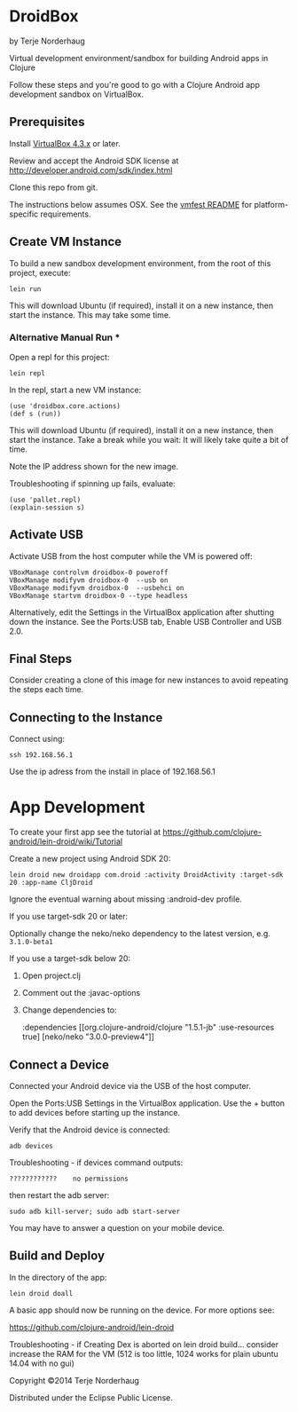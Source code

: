 DroidBox
========
by Terje Norderhaug

Virtual development environment/sandbox for building Android apps in Clojure

Follow these steps and you're good to go with a Clojure Android app development sandbox on VirtualBox.

## Prerequisites

Install [VirtualBox 4.3.x](https://www.virtualbox.org/wiki/Downloads) or later.

Review and accept the Android SDK license at http://developer.android.com/sdk/index.html

Clone this repo from git.

The instructions below assumes OSX. See the [vmfest README](https://github.com/tbatchelli/vmfest) for platform-specific requirements.

## Create VM Instance

To build a new sandbox development environment, from the root of this project, execute:

    lein run

This will download Ubuntu (if required), install it on a new instance, then start the instance. This may take some time.

### Alternative Manual Run *

Open a repl for this project:

    lein repl

In the repl, start a new VM instance:

    (use 'droidbox.core.actions)
    (def s (run))

This will download Ubuntu (if required), install it on a new instance, then start the instance.
Take a break while you wait: It will likely take quite a bit of time.

Note the IP address shown for the new image.

Troubleshooting if spinning up fails, evaluate:

    (use 'pallet.repl)
    (explain-session s)

## Activate USB

Activate USB from the host computer while the VM is powered off:

    VBoxManage controlvm droidbox-0 poweroff
    VBoxManage modifyvm droidbox-0  --usb on
    VBoxManage modifyvm droidbox-0  --usbehci on
    VBoxManage startvm droidbox-0 --type headless

Alternatively, edit the Settings in the VirtualBox application after shutting down the instance. 
See the Ports:USB tab, Enable USB Controller and USB 2.0.

## Final Steps

Consider creating a clone of this image for new instances to avoid repeating the steps each time.

## Connecting to the Instance

Connect using:

    ssh 192.168.56.1

Use the ip adress from the install in place of 192.168.56.1

# App Development

To create your first app see the tutorial at https://github.com/clojure-android/lein-droid/wiki/Tutorial

Create a new project using Android SDK 20:

    lein droid new droidapp com.droid :activity DroidActivity :target-sdk 20 :app-name CljDroid

Ignore the eventual warning about missing :android-dev profile.

If you use target-sdk 20 or later:

Optionally change the neko/neko dependency to the latest version, e.g. ``3.1.0-beta1``

If you use a target-sdk below 20:

1. Open project.clj
2. Comment out the :javac-options
3. Change dependencies to:

 
    :dependencies [[org.clojure-android/clojure "1.5.1-jb" :use-resources true]
                   [neko/neko "3.0.0-preview4"]]

## Connect a Device

Connected your Android device via the USB of the host computer.

Open the Ports:USB Settings in the VirtualBox application. 
Use the + button to add devices before starting up the instance.

Verify that the Android device is connected:

    adb devices

Troubleshooting - if devices command outputs:

    ????????????	no permissions

then restart the adb server:

    sudo adb kill-server; sudo adb start-server

You may have to answer a question on your mobile device.

## Build and Deploy

In the directory of the app:

    lein droid doall

A basic app should now be running on the device. For more options see:

https://github.com/clojure-android/lein-droid

Troubleshooting - if Creating Dex is aborted on lein droid build...
consider increase the RAM for the VM (512 is too little, 1024 works for plain ubuntu 14.04 with no gui)


Copyright ©2014 Terje Norderhaug

Distributed under the Eclipse Public License.
